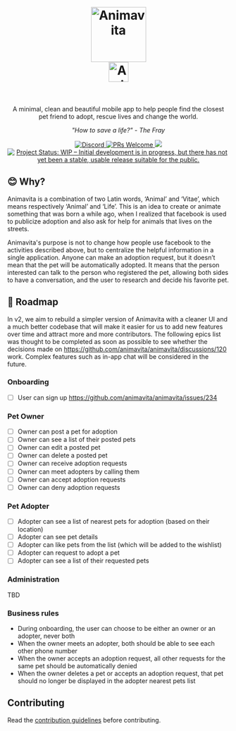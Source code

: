 <h1 align="center">
  <br>
  <img src="https://i.imgur.com/amrsFJK.png" alt="Animavita" height="125" width="125">
  <br>
  <img src="https://i.imgur.com/iSizpPl.png" alt="Animavita" height="45" width="">
  <br><br>
</h1>

<p align="center">A minimal, clean and beautiful mobile app to help people find the closest pet friend to adopt, rescue lives and change the world.</p>

<p align="center"><i>"How to save a life?" - The Fray</i> </p>

<p align="center">
  <a href="https://discord.gg/BHHz77rhb6">
    <img src="https://img.shields.io/discord/829042103295410197?color=%237289DA&label=Animavita&logo=discord&logoColor=white" alt="Discord">
  </a>
  <a href="http://makeapullrequest.com">
    <img src="https://img.shields.io/badge/contribuition-welcome-brightgreen.svg" alt="PRs Welcome">
  </a>
  <a href="https://saythanks.io/to/wendelfreitas">
      <img src="https://img.shields.io/badge/SayThanks.io-%E2%98%BC-1EAEDB.svg">
  </a>
<a href="https://www.repostatus.org/#wip"><img src="https://www.repostatus.org/badges/latest/wip.svg" alt="Project Status: WIP – Initial development is in progress, but there has not yet been a stable, usable release suitable for the public." /></a>  
</p>

## :blush: **Why?**

Animavita is a combination of two Latin words, ‘Animal’ and ‘Vitae’, which means respectively ‘Animal’ and ‘Life’. This is an idea to create or animate something that was born a while ago, when I realized that facebook is used to publicize adoption and also ask for help for animals that lives on the streets.

Animavita's purpose is not to change how people use facebook to the activities described above, but to centralize the helpful information in a single application. Anyone can make an adoption request, but it doesn’t mean that the pet will be automatically adopted. It means that the person interested can talk to the person who registered the pet, allowing both sides to have a conversation, and the user to research and decide his favorite pet.

## :dizzy: **Roadmap**
In v2, we aim to rebuild a simpler version of Animavita with a cleaner UI and a much better codebase that will make it easier for us to add new features over time and attract more and more contributors. The following epics list was thought to be completed as soon as possible to see whether the decisions made on https://github.com/animavita/animavita/discussions/120 work. Complex features such as in-app chat will be considered in the future.

### Onboarding
-   [ ] User can sign up https://github.com/animavita/animavita/issues/234

### Pet Owner
-   [ ] Owner can post a pet for adoption
-   [ ] Owner can see a list of their posted pets
-   [ ] Owner can edit a posted pet
-   [ ] Owner can delete a posted pet
-   [ ] Owner can receive adoption requests
-   [ ] Owner can meet adopters by calling them
-   [ ] Owner can accept adoption requests
-   [ ] Owner can deny adoption requests

### Pet Adopter
-   [ ] Adopter can see a list of nearest pets for adoption (based on their location)
-   [ ] Adopter can see pet details
-   [ ] Adopter can like pets from the list (which will be added to the wishlist)
-   [ ] Adopter can request to adopt a pet
-   [ ] Adopter can see a list of their requested pets

### Administration
TBD

### Business rules
- During onboarding, the user can choose to be either an owner or an adopter, never both
- When the owner meets an adopter, both should be able to see each other phone number
- When the owner accepts an adoption request, all other requests for the same pet should be automatically denied
- When the owner deletes a pet or accepts an adoption request, that pet should no longer be displayed in the adopter nearest pets list


## Contributing

Read the [contribution guidelines](https://github.com/animavita/animavita/blob/v2/CONTRIBUTING.md) before contributing.
